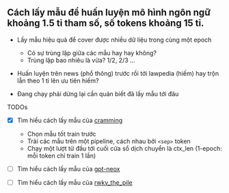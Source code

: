 ## Cách lấy mẫu để huấn luyện mô hình ngôn ngữ khoảng 1.5 tỉ tham số, số tokens khoảng 15 tỉ.

- Lấy mẫu hiệu quả để cover được nhiều dữ liệu trong cùng một epoch
  - Có sự trùng lặp giữa các mẫu hay hay không?
  - Trùng lặp bao nhiêu là vừa? 1/2, 2/3 ...

- Huấn luyện trên news (phổ thông) trước rồi tới lawpedia (hiếm) hay trộn lẫn theo 1 tỉ lên ưu tiên hiếm?

- Đang chạy phải dừng lại cần quản biết đã lấy mẫu tới đâu


TODOs

- [x] Tìm hiểu cách lấy mẫu của [cramming](https://github.com/JonasGeiping/cramming)
  - Chọn mẫu tốt train trước
  - Trải các mẫu trên một pipeline, cách nhau bởi `<sep>` token
  - Chạy một lượt từ đầu tới cuối cửa sổ dịch chuyển là ctx_len (1-epoch: mỗi token chỉ train 1 lần)

- [ ] Tìm hiểu cách lấy mẫu của [gpt-neox](https://github.com/EleutherAI/gpt-neox)

- [ ] Tìm hiểu cách lấy mẫu của [rwkv_the_pile](https://github.com/BlinkDL/RWKV-LM/blob/main/RWKV-v4neo/src/dataset.py)
